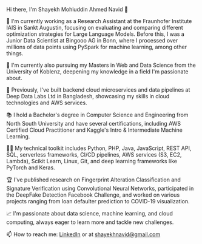 Hi there, I'm Shayekh Mohiuddin Ahmed Navid 👋

🔭 I'm currently working as a Research Assistant at the Fraunhofer Institute IAIS in Sankt Augustin, focusing on evaluating and comparing different optimization strategies for Large Language Models. Before this, I was a Junior Data Scientist at Bingooo AG in Bonn, where I processed over millions of data points using PySpark for machine learning, among other things.

🌱 I'm currently also pursuing my Masters in Web and Data Science from the University of Koblenz, deepening my knowledge in a field I'm passionate about.

💼 Previously, I've built backend cloud microservices and data pipelines at Deep Data Labs Ltd in Bangladesh, showcasing my skills in cloud technologies and AWS services.

📚 I hold a Bachelor's degree in Computer Science and Engineering from North South University and have several certifications, including AWS Certified Cloud Practitioner and Kaggle's Intro & Intermediate Machine Learning.

👨‍💻 My technical toolkit includes Python, PHP, Java, JavaScript, REST API, SQL, serverless frameworks, CI/CD pipelines, AWS services (S3, EC2, Lambda), Scikit Learn, Linux, Git, and deep learning frameworks like PyTorch and Keras.

🏆 I've published research on Fingerprint Alteration Classification and Signature Verification using Convolutional Neural Networks, participated in the DeepFake Detection Facebook Challenge, and worked on various projects ranging from loan defaulter prediction to COVID-19 visualization.

📈 I'm passionate about data science, machine learning, and cloud computing, always eager to learn more and tackle new challenges.

📫 How to reach me: [LinkedIn](https://www.linkedin.com/in/shayekhnavid/) or at shayekhnavid@gmail.com



<!--
**shayekh00/shayekh00** is a ✨ _special_ ✨ repository because its `README.md` (this file) appears on your GitHub profile.

Here are some ideas to get you started:

- 🔭 I’m currently working on ...
- 🌱 I’m currently learning ...
- 👯 I’m looking to collaborate on ...
- 🤔 I’m looking for help with ...
- 💬 Ask me about ...
- 📫 How to reach me: ...
- 😄 Pronouns: ...
- ⚡ Fun fact: ...
-->
